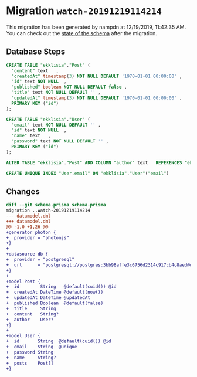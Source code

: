 # Migration `watch-20191219114214`

This migration has been generated by nampdn at 12/19/2019, 11:42:35 AM.
You can check out the [state of the schema](./schema.prisma) after the migration.

## Database Steps

```sql
CREATE TABLE "ekklisia"."Post" (
  "content" text   ,
  "createdAt" timestamp(3) NOT NULL DEFAULT '1970-01-01 00:00:00' ,
  "id" text NOT NULL  ,
  "published" boolean NOT NULL DEFAULT false ,
  "title" text NOT NULL DEFAULT '' ,
  "updatedAt" timestamp(3) NOT NULL DEFAULT '1970-01-01 00:00:00' ,
  PRIMARY KEY ("id")
);

CREATE TABLE "ekklisia"."User" (
  "email" text NOT NULL DEFAULT '' ,
  "id" text NOT NULL  ,
  "name" text   ,
  "password" text NOT NULL DEFAULT '' ,
  PRIMARY KEY ("id")
);

ALTER TABLE "ekklisia"."Post" ADD COLUMN "author" text   REFERENCES "ekklisia"."User"("id") ON DELETE SET NULL;

CREATE UNIQUE INDEX "User.email" ON "ekklisia"."User"("email")
```

## Changes

```diff
diff --git schema.prisma schema.prisma
migration ..watch-20191219114214
--- datamodel.dml
+++ datamodel.dml
@@ -1,0 +1,26 @@
+generator photon {
+  provider = "photonjs"
+}
+
+datasource db {
+  provider = "postgresql"
+  url      = "postgresql://postgres:3bb98affe3c6756d2314c917cb4c8aed@us-seattle-m1.nodes.vgm.me:9433/prisma2?schema=ekklisia"
+}
+
+model Post {
+  id        String   @default(cuid()) @id
+  createdAt DateTime @default(now())
+  updatedAt DateTime @updatedAt
+  published Boolean  @default(false)
+  title     String
+  content   String?
+  author    User?
+}
+
+model User {
+  id       String  @default(cuid()) @id
+  email    String  @unique
+  password String
+  name     String?
+  posts    Post[]
+}
```


